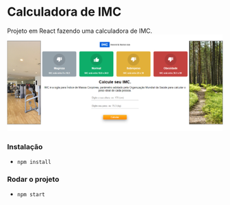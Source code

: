 # Calculadora de IMC

Projeto em React fazendo uma calculadora de IMC.
<img src="https://github.com/giovanenunes1990/calc_imc/blob/main/screenshot.png"/>

### Instalação 
 - `npm install`

### Rodar o projeto
- `npm start`

